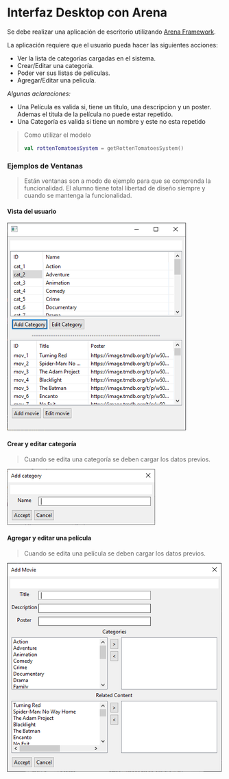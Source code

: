 # Interfaz Desktop con Arena

Se debe realizar una aplicación de escritorio utilizando [Arena Framework](http://arena.uqbar-project.org/).

La aplicación requiere que el usuario pueda hacer las siguientes acciones:
* Ver la lista de categorías cargadas en el sistema.
* Crear/Editar una categoría.
* Poder ver sus listas de películas.
* Agregar/Editar una película.

_Algunas aclaraciones:_
- Una Película es valida si, tiene un titulo, una descripcion y un poster. Ademas el titula de la película no puede estar repetido.
- Una Categoría es valida si tiene un nombre y este no esta repetido

> Como utilizar el modelo
>
> ```kotlin
> val rottenTomatoesSystem = getRottenTomatoesSystem()
> ```


### Ejemplos de Ventanas

> Están ventanas son a modo de ejemplo para que se comprenda la funcionalidad.
> El alumno tiene total libertad de diseño siempre y cuando se mantenga la funcionalidad.

#### Vista del usuario

![User List](img/user.PNG)

#### Crear y editar categoría

> Cuando se edita una categoría se deben cargar los datos previos.

![Agregar o editar una categoría](img/CrearEditarcategoria.PNG)

#### Agregar y editar una película

> Cuando se edita una película se deben cargar los datos previos.

![Agregar o editar una Película](img/CrearEditarPelicula.PNG)
